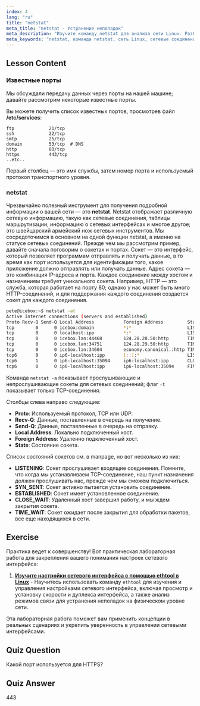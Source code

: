 ```yaml
---
index: 4
lang: "ru"
title: "netstat"
meta_title: "netstat - Устранение неполадок"
meta_description: "Изучите команду netstat для анализа сети Linux. Разберитесь в сетевых соединениях, портах и сокетах с помощью этого руководства для начинающих."
meta_keywords: "netstat, команда netstat, сеть Linux, сетевые соединения, учебник Linux, для начинающих, руководство"
---
```


## Lesson Content

### Известные порты

Мы обсуждали передачу данных через порты на нашей машине; давайте рассмотрим некоторые известные порты.

Вы можете получить список известных портов, просмотрев файл **/etc/services**:

```plaintext
ftp             21/tcp
ssh             22/tcp
smtp            25/tcp
domain          53/tcp  # DNS
http            80/tcp
https           443/tcp
..etc..
```

Первый столбец — это имя службы, затем номер порта и используемый протокол транспортного уровня.

### netstat

Чрезвычайно полезный инструмент для получения подробной информации о вашей сети — это **netstat**. Netstat отображает различную сетевую информацию, такую как сетевые соединения, таблицы маршрутизации, информацию о сетевых интерфейсах и многое другое; это швейцарский армейский нож сетевых инструментов. Мы сосредоточимся в основном на одной функции netstat, а именно на статусе сетевых соединений. Прежде чем мы рассмотрим пример, давайте сначала поговорим о сокетах и портах. Сокет — это интерфейс, который позволяет программам отправлять и получать данные, в то время как порт используется для идентификации того, какое приложение должно отправлять или получать данные. Адрес сокета — это комбинация IP-адреса и порта. Каждое соединение между хостом и назначением требует уникального сокета. Например, HTTP — это служба, которая работает на порту 80; однако у нас может быть много HTTP-соединений, и для поддержания каждого соединения создается сокет для каждого соединения.

```bash
pete@icebox:~$ netstat -at
Active Internet connections (servers and established)
Proto Recv-Q Send-Q Local Address           Foreign Address         State
tcp        0      0 icebox:domain           *:*                     LISTEN
tcp        0      0 localhost:ipp           *:*                     LISTEN
tcp        0      0 icebox.lan:44468        124.28.28.50:http       TIME_WAIT
tcp        0      0 icebox.lan:34751        124.28.29.50:http       TIME_WAIT
tcp        0      0 icebox.lan:34604        economy.canonical.:http TIME_WAIT
tcp6       0      0 ip6-localhost:ipp       [::]:*                  LISTEN
tcp6       1      0 ip6-localhost:35094     ip6-localhost:ipp       CLOSE_WAIT
tcp6       0      0 ip6-localhost:ipp       ip6-localhost:35094     FIN_WAIT2
```

Команда `netstat -a` показывает прослушивающие и непрослушивающие сокеты для сетевых соединений; флаг `-t` показывает только TCP-соединения.

Столбцы слева направо следующие:

- **Proto**: Используемый протокол, TCP или UDP.
- **Recv-Q**: Данные, поставленные в очередь на получение.
- **Send-Q**: Данные, поставленные в очередь на отправку.
- **Local Address**: Локально подключенный хост.
- **Foreign Address**: Удаленно подключенный хост.
- **State**: Состояние сокета.

Список состояний сокетов см. в manpage, но вот несколько из них:

- **LISTENING**: Сокет прослушивает входящие соединения. Помните, что когда мы устанавливаем TCP-соединение, наш пункт назначения должен прослушивать нас, прежде чем мы сможем подключиться.
- **SYN_SENT**: Сокет активно пытается установить соединение.
- **ESTABLISHED**: Сокет имеет установленное соединение.
- **CLOSE_WAIT**: Удаленный хост завершил работу, и мы ждем закрытия сокета.
- **TIME_WAIT**: Сокет ожидает после закрытия для обработки пакетов, все еще находящихся в сети.

## Exercise

Практика ведет к совершенству! Вот практическая лабораторная работа для закрепления вашего понимания настроек сетевого интерфейса:

1. **[Изучите настройки сетевого интерфейса с помощью ethtool в Linux](https://labex.io/ru/labs/comptia-examine-network-interface-settings-with-ethtool-in-linux-592759)** - Научитесь использовать команду `ethtool` для изучения и управления настройками сетевого интерфейса, включая просмотр и установку скорости и дуплекса интерфейса, а также анализ режимов связи для устранения неполадок на физическом уровне сети.

Эта лабораторная работа поможет вам применить концепции в реальных сценариях и укрепить уверенность в управлении сетевыми интерфейсами.

## Quiz Question

Какой порт используется для HTTPS?

## Quiz Answer

443
